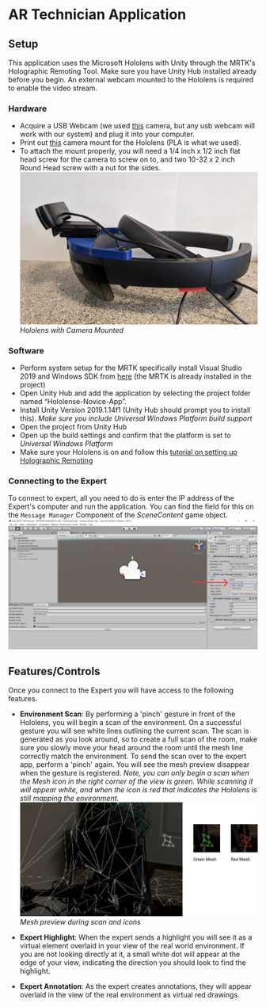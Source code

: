 # AR Technician Application

## Setup
This application uses the Microsoft Hololens with Unity through the MRTK's Holographic Remoting Tool. Make sure you have Unity Hub installed already before you begin. An external webcam mounted to the Hololens is required to enable the video stream.

### Hardware
- Acquire a USB Webcam (we used [this](https://www.logitech.com/en-us/product/hd-pro-webcam-c920) camera, but any usb webcam will work with our system) and plug it into your computer.
- Print out [this](./Assets/Resources/hololensMount_V3.STL) camera mount for the Hololens (PLA is what we used).
- To attach the mount properly, you will need a 1/4 inch x 1/2 inch flat head screw for the camera to screw on to, and two 10-32 x 2 inch Round Head screw with a nut for the sides.
![Hololens with Camera Mounted](../Images/hololens_no_caption.png) </br>
*Hololens with Camera Mounted*

### Software
- Perform system setup for the MRTK specifically install Visual Studio 2019 and Windows SDK from [here](https://microsoft.github.io/MixedRealityToolkit-Unity/version/releases/2.1.0/Documentation/GettingStartedWithTheMRTK.html) (the MRTK is already installed in the project)
- Open Unity Hub and add the application by selecting the project folder named “Hololense-Novice-App”.
- Install Unity Version 2019.1.14f1 (Unity Hub should prompt you to install this). *Make sure you include Universal Windows Platform build support*
- Open the project from Unity Hub
- Open up the build settings and confirm that the platform is set to *Universal Windows Platform*
- Make sure your Hololens is on and follow this [tutorial on setting up Holographic Remoting](https://docs.microsoft.com/en-us/windows/mixed-reality/unity-play-mode)

### Connecting to the Expert
To connect to expert, all you need to do is enter the IP address of the Expert's computer and run the application. You can find the field for this on the `Message Manager` Component of the *SceneContent* game object.
![Screenshot of IP Address enter field](../Images/ip_enter.png)

## Features/Controls
Once you connect to the Expert you will have access to the following features.
- **Environment Scan**: By performing a 'pinch' gesture in front of the Hololens, you will begin a scan of the environment. On a successful gesture you will see white lines outlining the current scan. The scan is generated as you look around, so to create a full scan of the room, make sure you slowly move your head around the room until the mesh line correctly match the environment. To send the scan over to the expert app, perform a 'pinch' again. You will see the mesh preview disappear when the gesture is registered. *Note, you can only begin a scan when the Mesh icon in the right corner of the view is green. While scanning it will appear white, and when the icon is red that indicates the Hololens is still mapping the environment.*
![View of what the Technician sees during scanning](../Images/mesh_scan.png)
*Mesh preview during scan and icons*

- **Expert Highlight**: When the expert sends a highlight you will see it as a virtual element overlaid in your view of the real world environment. If you are not looking directly at it, a small white dot will appear at the edge of your view, indicating the direction you should look to find the highlight.
- **Expert Annotation**: As the expert creates annotations, they will appear overlaid in the view of the real environment as virtual red drawings.
